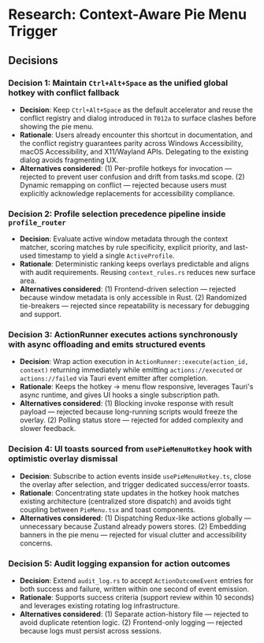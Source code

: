 # Research: Context-Aware Pie Menu Trigger

## Decisions

### Decision 1: Maintain `Ctrl+Alt+Space` as the unified global hotkey with conflict fallback
- **Decision**: Keep `Ctrl+Alt+Space` as the default accelerator and reuse the conflict registry and dialog introduced in `T012a` to surface clashes before showing the pie menu.
- **Rationale**: Users already encounter this shortcut in documentation, and the conflict registry guarantees parity across Windows Accessibility, macOS Accessibility, and X11/Wayland APIs. Delegating to the existing dialog avoids fragmenting UX.
- **Alternatives considered**: (1) Per-profile hotkeys for invocation — rejected to prevent user confusion and drift from tasks.md scope. (2) Dynamic remapping on conflict — rejected because users must explicitly acknowledge replacements for accessibility compliance.

### Decision 2: Profile selection precedence pipeline inside `profile_router`
- **Decision**: Evaluate active window metadata through the context matcher, scoring matches by rule specificity, explicit priority, and last-used timestamp to yield a single `ActiveProfile`.
- **Rationale**: Deterministic ranking keeps overlays predictable and aligns with audit requirements. Reusing `context_rules.rs` reduces new surface area.
- **Alternatives considered**: (1) Frontend-driven selection — rejected because window metadata is only accessible in Rust. (2) Randomized tie-breakers — rejected since repeatability is necessary for debugging and support.

### Decision 3: ActionRunner executes actions synchronously with async offloading and emits structured events
- **Decision**: Wrap action execution in `ActionRunner::execute(action_id, context)` returning immediately while emitting `actions://executed` or `actions://failed` via Tauri event emitter after completion.
- **Rationale**: Keeps the hotkey → menu flow responsive, leverages Tauri's async runtime, and gives UI hooks a single subscription path.
- **Alternatives considered**: (1) Blocking invoke response with result payload — rejected because long-running scripts would freeze the overlay. (2) Polling status store — rejected for added complexity and slower feedback.

### Decision 4: UI toasts sourced from `usePieMenuHotkey` hook with optimistic overlay dismissal
- **Decision**: Subscribe to action events inside `usePieMenuHotkey.ts`, close the overlay after selection, and trigger dedicated success/error toasts.
- **Rationale**: Concentrating state updates in the hotkey hook matches existing architecture (centralized store dispatch) and avoids tight coupling between `PieMenu.tsx` and toast components.
- **Alternatives considered**: (1) Dispatching Redux-like actions globally — unnecessary because Zustand already powers stores. (2) Embedding banners in the pie menu — rejected for visual clutter and accessibility concerns.

### Decision 5: Audit logging expansion for action outcomes
- **Decision**: Extend `audit_log.rs` to accept `ActionOutcomeEvent` entries for both success and failure, written within one second of event emission.
- **Rationale**: Supports success criteria (support review within 10 seconds) and leverages existing rotating log infrastructure.
- **Alternatives considered**: (1) Separate action-history file — rejected to avoid duplicate retention logic. (2) Frontend-only logging — rejected because logs must persist across sessions.
